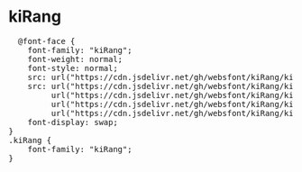 # kiRang

<pre>
  @font-face {
    font-family: "kiRang";
    font-weight: normal;
    font-style: normal;
    src: url("https://cdn.jsdelivr.net/gh/websfont/kiRang/kiRang.eot");
    src: url("https://cdn.jsdelivr.net/gh/websfont/kiRang/kiRang.eot?#iefix") format("embedded-opentype"),
         url("https://cdn.jsdelivr.net/gh/websfont/kiRang/kiRang.woff2") format("woff2"),
         url("https://cdn.jsdelivr.net/gh/websfont/kiRang/kiRang.woff") format("woff"),
         url("https://cdn.jsdelivr.net/gh/websfont/kiRang/kiRang.ttf") format("truetype");
    font-display: swap;
} 
.kiRang {
    font-family: "kiRang";
}
</pre>
